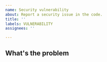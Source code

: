 ```yaml
---
name: Security vulnerability
about: Report a security issue in the code.
title: ''
labels: VULNERABILITY
assignees: ''

---
```


## What's the problem
